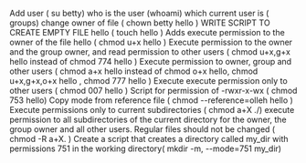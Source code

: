 Add user ( su  betty) 
who is the user (whoami)
which current user is ( groups) 
change owner of file ( chown betty hello )
WRITE SCRIPT TO CREATE EMPTY FILE hello ( touch hello )
Adds execute permission to the owner of the file hello ( chmod u+x hello )
Execute permission to the owner and the group owner, and read permission to other users ( chmod u+x,g+x hello instead of chmod 774 hello  )
Execute permission to owner, group and other users ( chmod a+x hello instead of chmod o+x hello,  chmod u+x,g+x,o+x hello , chmod 777 hello )
Execute execute permission only to other users ( chmod 007 hello )
Script for permission of -rwxr-x-wx  ( chmod 753 hello) 
Copy mode from reference file ( chmod --reference=olleh hello )
Execute permissions only to current subdirectories ( chmod a+X ./) 
execute permission to all subdirectories of the current directory for the owner, the group owner and all other users. Regular files should not be changed ( chmod -R a+X. )
Create a script that creates a directory called my_dir with permissions 751 in the working directory( mkdir -m, --mode=751 my_dir)
